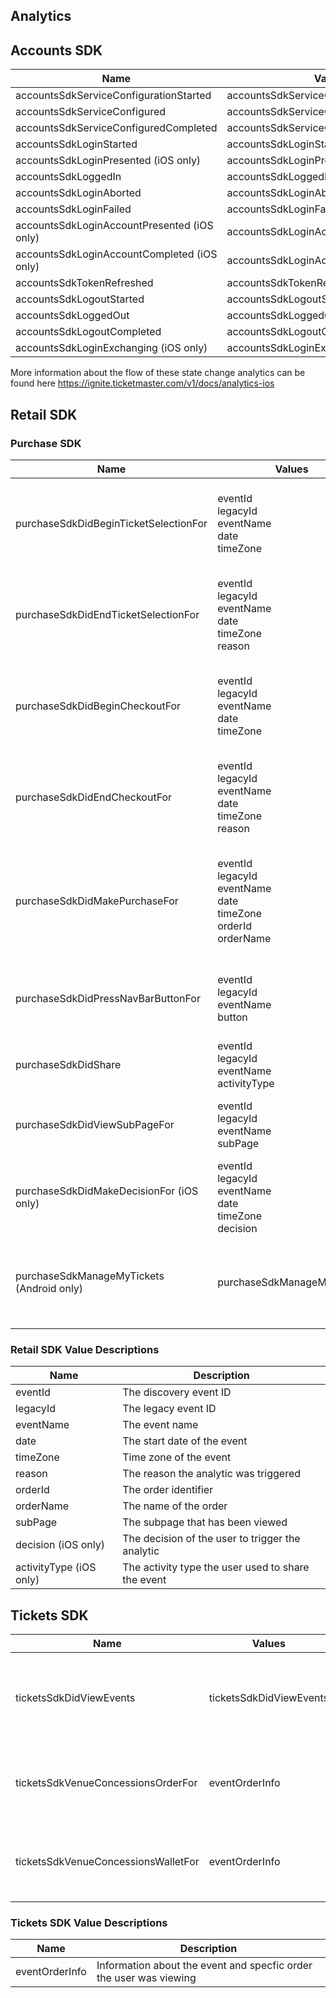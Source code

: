 ## Analytics

## Accounts SDK

| Name | Value |
| ----- | ---- |
| accountsSdkServiceConfigurationStarted | accountsSdkServiceConfigurationStarted |
| accountsSdkServiceConfigured | accountsSdkServiceConfigured |
| accountsSdkServiceConfiguredCompleted | accountsSdkServiceConfiguredCompleted |
| accountsSdkLoginStarted | accountsSdkLoginStarted |
| accountsSdkLoginPresented (iOS only) | accountsSdkLoginPresented |
| accountsSdkLoggedIn | accountsSdkLoggedIn |
| accountsSdkLoginAborted | accountsSdkLoginAborted |
| accountsSdkLoginFailed | accountsSdkLoginFailed |
| accountsSdkLoginAccountPresented (iOS only) | accountsSdkLoginAccountPresented |
| accountsSdkLoginAccountCompleted (iOS only) | accountsSdkLoginAccountCompleted |
| accountsSdkTokenRefreshed | accountsSdkTokenRefreshed |
| accountsSdkLogoutStarted | accountsSdkLogoutStarted |
| accountsSdkLoggedOut | accountsSdkLoggedOut |
| accountsSdkLogoutCompleted | accountsSdkLogoutCompleted |
| accountsSdkLoginExchanging (iOS only) | accountsSdkLoginExchanging |

More information about the flow of these state change analytics can be found here https://ignite.ticketmaster.com/v1/docs/analytics-ios


## Retail SDK

### Purchase SDK

| Name | Values | Description |
| ----- | ---- | -----   |
| purchaseSdkDidBeginTicketSelectionFor | eventId<br/> legacyId<br/> eventName<br/> date<br/> timeZone | The ticket selection portion of the purchase process begun |
| purchaseSdkDidEndTicketSelectionFor | eventId<br/> legacyId<br/> eventName<br/> date<br/> timeZone<br/> reason | The ticket selection portion of the purchase process ended | 
| purchaseSdkDidBeginCheckoutFor | eventId<br/> legacyId<br/> eventName<br/> date<br/> timeZone | The ticket checkout portion of the purchase process begun |
| purchaseSdkDidEndCheckoutFor | eventId<br/> legacyId<br/> eventName<br/> date<br/> timeZone<br/> reason | The ticket checkout portion of the purchase process ended |
| purchaseSdkDidMakePurchaseFor | eventId<br/> legacyId<br/> eventName<br/> date<br/> timeZone<br/> orderId<br/> orderName | The user made a purchase and is currently viewing the Order Confirmation page |
| purchaseSdkDidPressNavBarButtonFor | eventId<br/> legacyId<br/> eventName<br/> button | The user pressed a button on the navigation header bar |
| purchaseSdkDidShare | eventId<br/> legacyId<br/> eventName<br/> activityType | The user shared a link to this event |
| purchaseSdkDidViewSubPageFor | eventId<br/> legacyId<br/> eventName<br/> subPage | The user navigated to a sub-page with the EDP or Cart |
| purchaseSdkDidMakeDecisionFor (iOS only) | eventId<br/> legacyId<br/> eventName<br/>  date<br/>  timeZone<br/> decision | The user has interacted with a UI component, resulting in a decision |
| purchaseSdkManageMyTickets (Android only) | purchaseSdkManageMyTickets | The user has pressed Managed My Tickets on the order confirmation screen |

### Retail SDK Value Descriptions

| Name | Description |
| ----- | ---- |
| eventId |  The discovery event ID  |
| legacyId |  The legacy event ID  |
| eventName |  The event name |
| date |  The start date of the event |
| timeZone |  Time zone of the event |
| reason |  The reason the analytic was triggered |
| orderId |  The order identifier |
| orderName |  The name of the order |
| subPage |  The subpage that has been viewed |
| decision (iOS only) |  The decision of the user to trigger the analytic |
| activityType (iOS only) |  The activity type the user used to share the event |

## Tickets SDK

| Name | Values | Description |
| ----- | ---- | -----   |
| ticketsSdkDidViewEvents | ticketsSdkDidViewEvents | The user has sucessfully authenticated and been shown their purchased events |
| ticketsSdkVenueConcessionsOrderFor | eventOrderInfo | The user has pressed the order button on the Venue Concessions module | 
| ticketsSdkVenueConcessionsWalletFor | eventOrderInfo | The user has pressed the wallet button on the Venue Concessions module |

### Tickets SDK Value Descriptions

| Name | Description |
| ----- | ---- |
| eventOrderInfo |  Information about the event and specfic order the user was viewing  |
